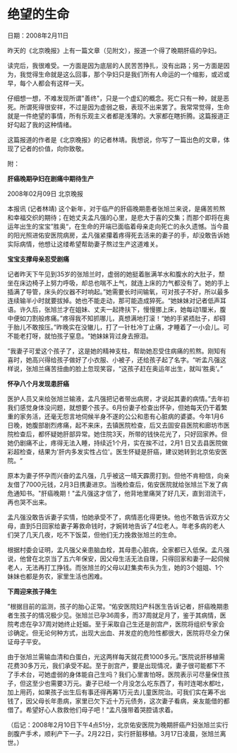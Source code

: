 # 绝望的生命

日期：2008年2月11日

昨天的《北京晚报》上有一篇文章（见附文），报道一个得了晚期肝癌的孕妇。

读完后，我很难受。一方面是因为底层的人民苦苦挣扎，没有出路；另一方面是因为，我觉得生命就是这么回事，那个孕妇只是我们所有人命运的一个缩影，或迟或早，每个人都会有这样一天。

仔细想一想，不难发现所谓"善终"，只是一个虚幻的概念。死亡只有一种，就是恶死。所谓死得很安祥，不过是因为虚弱之极，表现不出来罢了。我常常觉得，生命就是一件绝望的事情，所有乐观主义者都是浅薄的。大家都在瞎折腾。这篇报道正好勾起了我的这种情绪。

这篇报道的作者是《北京晚报》的记者林靖。我想说，你写了一篇出色的文章，体现了记者的价值，向你致敬。

附：

**肝癌晚期孕妇在剧痛中期待生产**

2008年02月09日 北京晚报

本报讯 (记者林靖) 这个新年，对于临产的肝癌晚期患者张旭兰来说，是痛苦煎熬和幸福交织的期待；在她丈夫孟凡强的心里，是悲大于喜的交集；而那个即将在奥运年出生的宝宝”胜奥“，在生命的开端已面临着母亲走向死亡的永久遗憾。当今晨的阳光照进佑安医院病房，孟凡强紧攥着疼得死去活来的妻子的手，却没敢告诉她实际病情，他想让这缕希望帮助妻子熬过生产这道难关。

**宝宝支撑母亲忍受剧痛**

记者昨天下午见到35岁的张旭兰时，虚弱的她挺着胀满羊水和腹水的大肚子，颓坐在床边椅子上努力呼吸，却总也喘不上气，就连上床的力气都没有了。她的手上插满了导管，床头的仪器不时响起。”她需要长时间输氧，可对孩子不好，所以最多连续输半小时就要拔掉。她也不能走动，那可能造成猝死。“她妹妹对记者低声耳语。许久后，张旭兰才在姐妹、丈夫一起搀扶下，慢慢挪上床，她每动1厘米，腹中便如刀割般疼痛。”疼得我不知抓哪儿，真想满地打滚！“她的手紧捂肚子，却碍于胎儿不敢按压。”昨晚实在没辙儿，打了一针杜冷丁止痛，才睡着了一小会儿。可不能老打呀，就怕孩子窒息。“她妹妹背过身去擦泪。

”我妻子可爱这个孩子了，这是她的精神支柱，帮助她忍受住病痛的煎熬。刚知有喜时，她高兴得给孩子做好了小衣服、小被子，还给孩子起了名字。“听孟凡强这样说，张旭兰痛苦扭曲的脸上忽现笑容，“这孩子赶在奥运年出生，就叫‘胜奥’。”

**怀孕八个月发现患肝癌**

医护人员又来给张旭兰输液，孟凡强把记者带出病房，才说起其妻的病情。”去年初我们感觉身体没问题，就想要个孩子。6月份妻子检查出怀孕，但她每天仍干着繁重的家务活，还毫无怨言地伺候半身不遂的公公和患有心脏病的婆婆。今年1月6日晚，她腹部剧烈疼痛，起不来床，去镇医院检查，后又去固安县医院和廊坊市医院检查后，都怀疑她肝部异常。她住院3天，所带的钱快花光了，只好回家养。但她仍剧痛不止，疼得无法入睡，持续近1个月，实在挨不过，2月1 日又去县医院做彩超检查，结果为'肝内多发实性占位'。医生怀疑是肝癌，建议她转到北京佑安医院。“

原本为妻子怀孕而兴奋的孟凡强，几乎被这一晴天霹雳打到。但他不肯相信，向亲友借了7000元钱，2月3日携妻进京。当晚检查后，佑安医院就给张旭兰下发了病危通知书。"肝癌晚期！"孟凡强这才信了，他背地里痛哭了好几天，直到泪流干，再也哭不出来。

孟凡强没敢告诉妻子实情，怕她承受不了，病情恶化得更快。他也不敢告诉双方父母，直到5日回家给妻子筹救命钱时，才婉转地告诉了4位老人。年老多病的老人们哭了几天几夜，吃不下饭菜，但他们无力挽救张旭兰的生命。

根据村委会证明，孟凡强父亲患脑血栓，其母患心脏病，全家都已入低保。孟凡强说，他曾在北京当了五六年保安，因父母生活无法自理，只得回家和妻子一起伺候老人，无法再打工挣钱。而张旭兰的父母以赶集卖布头为生，她的3个姐姐、1个妹妹也都是务农，家里生活也困难。

**下周迎来孩子降生**

”根据目前的监测，孩子的胎心正常。“佑安医院妇产科医生告诉记者，肝癌晚期患者生孩子的情况极少见。张旭兰已孕36周多，而37周就足月了，鉴于其病情，医院考虑在孕37周对她终止妊娠。至于采取自己生还是剖宫产，医院将组织专家会诊确定。但无论何种方式，出现大出血、并发症的危险性都很大，医院将尽全力保证母子平安。

由于张旭兰需输血清和白蛋白，光这两样每天就花费1000多元。”医院说肝移植需花费30多万元，我们承受不起。至于剖宫产，要是出现情况，妻子很可能都下不了手术台，可她虚弱的身体能自己生吗？我们心里害怕呀。医院表示可尽量保住孩子，但这至少也需要3万元。妻子已经一个月没怎么吃东西了，有时连喝水都吐，加上用药，如果孩子出生后有事还得再筹1万元去儿童医院治。可我们实在筹不出钱了，因父母长年患病，家里已欠下近十万元债务，这次妻子看病，亲友能借的都借了。希望好心人救救他们母子吧！“孟凡强带着哭腔请求着。

（后记：2008年2月10日下午4点51分，北京佑安医院为晚期肝癌产妇张旭兰实行剖腹产手术，顺利产下一子。2月22日，实行肝脏移植。3月17日凌晨，张旭兰离世。）

